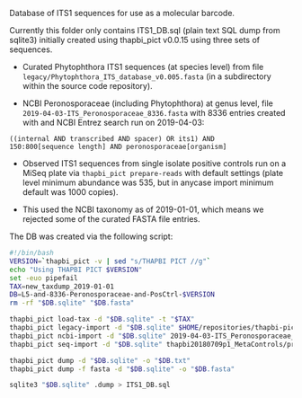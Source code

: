 Database of ITS1 sequences for use as a molecular barcode.

Currently this folder only contains ITS1_DB.sql (plain text SQL
dump from sqlite3) initially created using thapbi_pict v0.0.15
using three sets of sequences.

 - Curated Phytophthora ITS1 sequences (at species level) from
   file ``legacy/Phytophthora_ITS_database_v0.005.fasta`` (in
   a subdirectory within the source code repository).

 - NCBI Peronosporaceae (including Phytophthora) at genus level,
   file ``2019-04-03-ITS_Peronosporaceae_8336.fasta`` with 8336
   entries created with and NCBI Entrez search run on 2019-04-03:

```
((internal AND transcribed AND spacer) OR its1) AND
150:800[sequence length] AND peronosporaceae[organism]
```

 - Observed ITS1 sequences from single isolate positive controls
   run on a MiSeq plate via ``thapbi_pict prepare-reads`` with
   default settings (plate level minimum abundance was 535,
   but in anycase import minimum default was 1000 copies).

 - This used the NCBI taxonomy as of 2019-01-01, which means
   we rejected some of the curated FASTA file entries.

The DB was created via the following script:

```bash
#!/bin/bash
VERSION=`thapbi_pict -v | sed "s/THAPBI PICT //g"`
echo "Using THAPBI PICT $VERSION"
set -euo pipefail
TAX=new_taxdump_2019-01-01
DB=L5-and-8336-Peronosporaceae-and-PosCtrl-$VERSION
rm -rf "$DB.sqlite" "$DB.fasta"

thapbi_pict load-tax -d "$DB.sqlite" -t "$TAX"
thapbi_pict legacy-import -d "$DB.sqlite" $HOME/repositories/thapbi-pict/database/legacy/Phytophthora_ITS_database_v0.005.fasta
thapbi_pict ncbi-import -d "$DB.sqlite" 2019-04-03-ITS_Peronosporaceae_8336.fasta -g
thapbi_pict seq-import -d "$DB.sqlite" thapbi20180709p1_MetaControls/prepared_reads_${VERSION}/*.fasta thapbi20180709p1_MetaControls/positive_controls/*.known.tsv

thapbi_pict dump -d "$DB.sqlite" -o "$DB.txt"
thapbi_pict dump -f fasta -d "$DB.sqlite" -o "$DB.fasta"

sqlite3 "$DB.sqlite" .dump > ITS1_DB.sql
```
